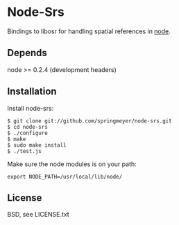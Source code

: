 
# Node-Srs
      
  Bindings to libosr for handling spatial references in [node](http://nodejs.org).
  

## Depends

  node >= 0.2.4 (development headers)


## Installation
  
  Install node-srs:
  
    $ git clone git://github.com/springmeyer/node-srs.git
    $ cd node-srs
    $ ./configure
    $ make
    $ sudo make install
    $ ./test.js

  Make sure the node modules is on your path:
  
    export NODE_PATH=/usr/local/lib/node/


## License

  BSD, see LICENSE.txt